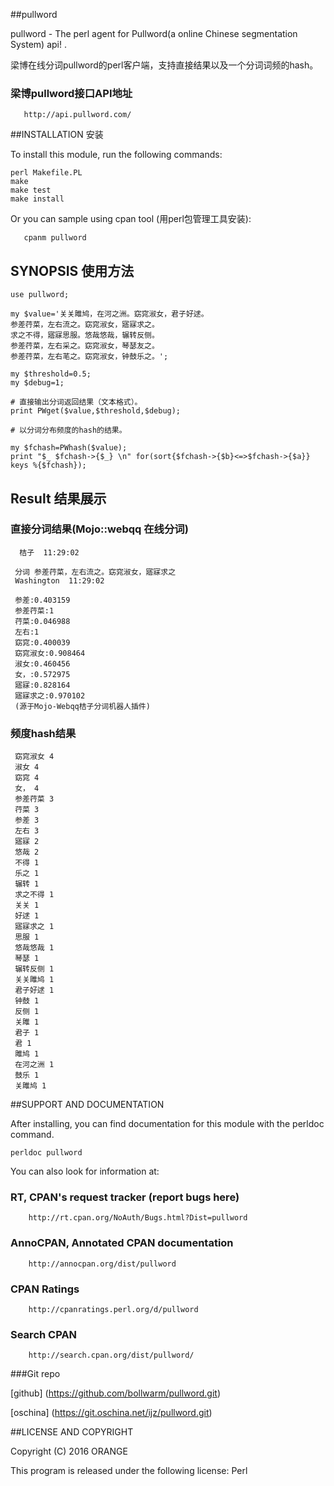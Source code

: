 ##pullword

 pullword - The perl agent for Pullword(a online Chinese segmentation System) api! .

 梁博在线分词pullword的perl客户端，支持直接结果以及一个分词词频的hash。

### 梁博pullword接口API地址

       http://api.pullword.com/ 


##INSTALLATION 安装

To install this module, run the following commands:

	perl Makefile.PL
	make
	make test
	make install
 Or you can sample using cpan tool (用perl包管理工具安装):
   
       cpanm pullword

## SYNOPSIS 使用方法
 
    use pullword;
 
    my $value='关关雎鸠，在河之洲。窈窕淑女，君子好逑。
    参差荇菜，左右流之。窈窕淑女，寤寐求之。
    求之不得，寤寐思服。悠哉悠哉，辗转反侧。
    参差荇菜，左右采之。窈窕淑女，琴瑟友之。
    参差荇菜，左右芼之。窈窕淑女，钟鼓乐之。';
    
    my $threshold=0.5;
    my $debug=1;
    
    # 直接输出分词返回结果（文本格式）。
    print PWget($value,$threshold,$debug);
 
    # 以分词分布频度的hash的结果。

    my $fchash=PWhash($value);    
    print "$_ $fchash->{$_} \n" for(sort{$fchash->{$b}<=>$fchash->{$a}} keys %{$fchash});

## Result 结果展示

### 直接分词结果(Mojo::webqq 在线分词)

      桔子  11:29:02  
     
     分词 参差荇菜，左右流之。窈窕淑女，寤寐求之
     Washington  11:29:02
     
     参差:0.403159
     参差荇菜:1
     荇菜:0.046988
     左右:1
     窈窕:0.400039
     窈窕淑女:0.908464
     淑女:0.460456
     女，:0.572975
     寤寐:0.828164
     寤寐求之:0.970102
     (源于Mojo-Webqq桔子分词机器人插件)


### 频度hash结果   

     窈窕淑女 4
     淑女 4
     窈窕 4
     女， 4
     参差荇菜 3
     荇菜 3
     参差 3
     左右 3
     寤寐 2
     悠哉 2
     不得 1
     乐之 1
     辗转 1
     求之不得 1
     关关 1
     好逑 1
     寤寐求之 1
     思服 1
     悠哉悠哉 1
     琴瑟 1
     辗转反侧 1
     关关雎鸠 1
     君子好逑 1
     钟鼓 1
     反侧 1
     关雎 1
     君子 1
     君 1
     雎鸠 1
     在河之洲 1
     鼓乐 1
     关雎鸠 1

##SUPPORT AND DOCUMENTATION

After installing, you can find documentation for this module with the
perldoc command.

    perldoc pullword

You can also look for information at:

### RT, CPAN's request tracker (report bugs here)
        http://rt.cpan.org/NoAuth/Bugs.html?Dist=pullword
### AnnoCPAN, Annotated CPAN documentation
        http://annocpan.org/dist/pullword

### CPAN Ratings
        http://cpanratings.perl.org/d/pullword

### Search CPAN
        http://search.cpan.org/dist/pullword/
###Git repo

[github] (https://github.com/bollwarm/pullword.git)

[oschina] (https://git.oschina.net/ijz/pullword.git)

##LICENSE AND COPYRIGHT

Copyright (C) 2016 ORANGE

This program is released under the following license: Perl

